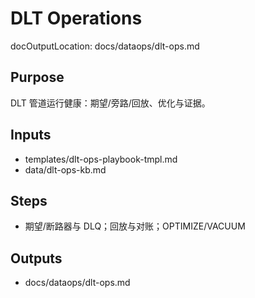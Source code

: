 # DLT Operations

docOutputLocation: docs/dataops/dlt-ops.md

## Purpose

DLT 管道运行健康：期望/旁路/回放、优化与证据。

## Inputs

- templates/dlt-ops-playbook-tmpl.md
- data/dlt-ops-kb.md

## Steps

- 期望/断路器与 DLQ；回放与对账；OPTIMIZE/VACUUM

## Outputs

- docs/dataops/dlt-ops.md
